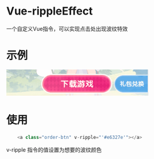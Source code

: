 # Vue-rippleEffect
一个自定义Vue指令，可以实现点击处出现波纹特效
# 示例
![image](https://github.com/498381937/Vue-rippleEffect/blob/master/demo.gif)

# 使用
``` javascript
    <a class="order-btn" v-ripple="'#e6327e'"></a>
```
v-ripple 指令的值设置为想要的波纹颜色
